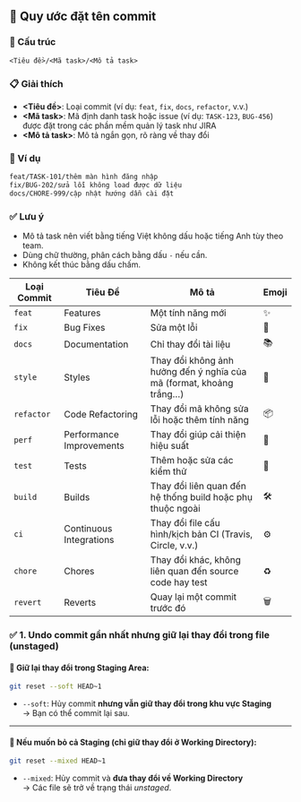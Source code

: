 ## 🎯 Quy ước đặt tên commit

### 📌 Cấu trúc

```
<Tiêu đề>/<Mã task>/<Mô tả task>
```

### 📋 Giải thích

- **<Tiêu đề>**: Loại commit (ví dụ: `feat`, `fix`, `docs`, `refactor`, v.v.)
- **<Mã task>**: Mã định danh task hoặc issue (ví dụ: `TASK-123`, `BUG-456`) được đặt trong các phần mềm quản lý task như JIRA
- **<Mô tả task>**: Mô tả ngắn gọn, rõ ràng về thay đổi

### 📍 Ví dụ

```bash
feat/TASK-101/thêm màn hình đăng nhập  
fix/BUG-202/sửa lỗi không load được dữ liệu  
docs/CHORE-999/cập nhật hướng dẫn cài đặt  
```

### ✅ Lưu ý

- Mô tả task nên viết bằng tiếng Việt không dấu hoặc tiếng Anh tùy theo team.
- Dùng chữ thường, phân cách bằng dấu `-` nếu cần.
- Không kết thúc bằng dấu chấm.


| Loại Commit | Tiêu Đề                 | Mô tả                                                                 | Emoji |
|-------------|-------------------------|-----------------------------------------------------------------------|--------|
| `feat`      | Features                | Một tính năng mới                                                    | ✨     |
| `fix`       | Bug Fixes               | Sửa một lỗi                                                          | 🐛     |
| `docs`      | Documentation           | Chỉ thay đổi tài liệu                                                | 📚     |
| `style`     | Styles                  | Thay đổi không ảnh hưởng đến ý nghĩa của mã (format, khoảng trắng…) | 💎     |
| `refactor`  | Code Refactoring        | Thay đổi mã không sửa lỗi hoặc thêm tính năng                       | 📦     |
| `perf`      | Performance Improvements| Thay đổi giúp cải thiện hiệu suất                                    | 🚀     |
| `test`      | Tests                   | Thêm hoặc sửa các kiểm thử                                           | 🚨     |
| `build`     | Builds                  | Thay đổi liên quan đến hệ thống build hoặc phụ thuộc ngoài           | 🛠     |
| `ci`        | Continuous Integrations | Thay đổi file cấu hình/kịch bản CI (Travis, Circle, v.v.)            | ⚙️     |
| `chore`     | Chores                  | Thay đổi khác, không liên quan đến source code hay test              | ♻️     |
| `revert`    | Reverts                 | Quay lại một commit trước đó                                         | 🗑     |



### ✅ 1. Undo commit gần nhất nhưng **giữ lại thay đổi trong file (unstaged)**

#### 🔁 Giữ lại thay đổi trong Staging Area:
```bash
git reset --soft HEAD~1
```
- `--soft`: Hủy commit **nhưng vẫn giữ thay đổi trong khu vực Staging**  
  → Bạn có thể commit lại sau.

---

#### 🧹 Nếu muốn **bỏ cả Staging** (chỉ giữ thay đổi ở Working Directory):
```bash
git reset --mixed HEAD~1
```
- `--mixed`: Hủy commit và **đưa thay đổi về Working Directory**  
  → Các file sẽ trở về trạng thái *unstaged*.
